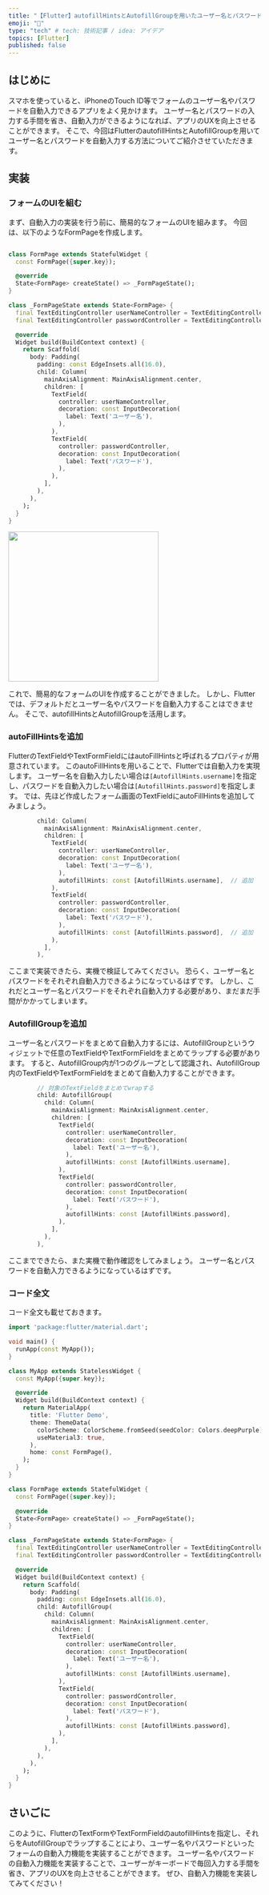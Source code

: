 ```yaml
---
title: "【Flutter】autofillHintsとAutofillGroupを用いたユーザー名とパスワードの自動入力【UX向上】"
emoji: "🧩"
type: "tech" # tech: 技術記事 / idea: アイデア
topics: [Flutter]
published: false
---
```


## はじめに
スマホを使っていると、iPhoneのTouch ID等でフォームのユーザー名やパスワードを自動入力できるアプリをよく見かけます。
ユーザー名とパスワードの入力する手間を省き、自動入力ができるようになれば、アプリのUXを向上させることができます。
そこで、今回はFlutterのautofillHintsとAutofillGroupを用いてユーザー名とパスワードを自動入力する方法についてご紹介させていただきます。

## 実装
### フォームのUIを組む
まず、自動入力の実装を行う前に、簡易的なフォームのUIを組みます。
今回は、以下のようなFormPageを作成します。
```dart

class FormPage extends StatefulWidget {
  const FormPage({super.key});

  @override
  State<FormPage> createState() => _FormPageState();
}

class _FormPageState extends State<FormPage> {
  final TextEditingController userNameController = TextEditingController();
  final TextEditingController passwordController = TextEditingController();

  @override
  Widget build(BuildContext context) {
    return Scaffold(
      body: Padding(
        padding: const EdgeInsets.all(16.0),
        child: Column(
          mainAxisAlignment: MainAxisAlignment.center,
          children: [
            TextField(
              controller: userNameController,
              decoration: const InputDecoration(
                label: Text('ユーザー名'),
              ),
            ),
            TextField(
              controller: passwordController,
              decoration: const InputDecoration(
                label: Text('パスワード'),
              ),
            ),
          ],
        ),
      ),
    );
  }
}
```
<img src="https://qiita-image-store.s3.ap-northeast-1.amazonaws.com/0/2017091/0975ae77-54ac-02a4-05f4-4c81a7aaa389.png" width="300">

これで、簡易的なフォームのUIを作成することができました。
しかし、Flutterでは、デフォルトだとユーザー名やパスワードを自動入力することはできません。
そこで、autofillHintsとAutofillGroupを活用します。

### autoFillHintsを追加
FlutterのTextFieldやTextFormFieldにはautoFillHintsと呼ばれるプロパティが用意されています。
このautoFillHintsを用いることで、Flutterでは自動入力を実現します。
ユーザー名を自動入力したい場合は`[AutofillHints.username]`を指定し、パスワードを自動入力したい場合は`[AutofillHints.password]`を指定します。
では、先ほど作成したフォーム画面のTextFieldにautoFillHintsを追加してみましょう。

```dart
        child: Column(
          mainAxisAlignment: MainAxisAlignment.center,
          children: [
            TextField(
              controller: userNameController,
              decoration: const InputDecoration(
                label: Text('ユーザー名'),
              ),
              autofillHints: const [AutofillHints.username],  // 追加
            ),
            TextField(
              controller: passwordController,
              decoration: const InputDecoration(
                label: Text('パスワード'),
              ),
              autofillHints: const [AutofillHints.password],  // 追加
            ),
          ],
        ),
```
ここまで実装できたら、実機で検証してみてください。
恐らく、ユーザー名とパスワードをそれぞれ自動入力できるようになっているはずです。
しかし、これだとユーザー名とパスワードをそれぞれ自動入力する必要があり、まだまだ手間がかかってしまいます。

### AutofillGroupを追加
ユーザー名とパスワードをまとめて自動入力するには、AutofillGroupというウィジェットで任意のTextFieldやTextFormFieldをまとめてラップする必要があります。
すると、AutofillGroup内が1つのグループとして認識され、AutofillGroup内のTextFieldやTextFormFieldをまとめて自動入力することができます。
```dart
        // 対象のTextFieldをまとめてwrapする
        child: AutofillGroup(
          child: Column(
            mainAxisAlignment: MainAxisAlignment.center,
            children: [
              TextField(
                controller: userNameController,
                decoration: const InputDecoration(
                  label: Text('ユーザー名'),
                ),
                autofillHints: const [AutofillHints.username],
              ),
              TextField(
                controller: passwordController,
                decoration: const InputDecoration(
                  label: Text('パスワード'),
                ),
                autofillHints: const [AutofillHints.password],
              ),
            ],
          ),
        ),
```
ここまでできたら、また実機で動作確認をしてみましょう。
ユーザー名とパスワードを自動入力できるようになっているはずです。

### コード全文
コード全文も載せておきます。
```dart
import 'package:flutter/material.dart';

void main() {
  runApp(const MyApp());
}

class MyApp extends StatelessWidget {
  const MyApp({super.key});

  @override
  Widget build(BuildContext context) {
    return MaterialApp(
      title: 'Flutter Demo',
      theme: ThemeData(
        colorScheme: ColorScheme.fromSeed(seedColor: Colors.deepPurple),
        useMaterial3: true,
      ),
      home: const FormPage(),
    );
  }
}

class FormPage extends StatefulWidget {
  const FormPage({super.key});

  @override
  State<FormPage> createState() => _FormPageState();
}

class _FormPageState extends State<FormPage> {
  final TextEditingController userNameController = TextEditingController();
  final TextEditingController passwordController = TextEditingController();

  @override
  Widget build(BuildContext context) {
    return Scaffold(
      body: Padding(
        padding: const EdgeInsets.all(16.0),
        child: AutofillGroup(
          child: Column(
            mainAxisAlignment: MainAxisAlignment.center,
            children: [
              TextField(
                controller: userNameController,
                decoration: const InputDecoration(
                  label: Text('ユーザー名'),
                ),
                autofillHints: const [AutofillHints.username],
              ),
              TextField(
                controller: passwordController,
                decoration: const InputDecoration(
                  label: Text('パスワード'),
                ),
                autofillHints: const [AutofillHints.password],
              ),
            ],
          ),
        ),
      ),
    );
  }
}

```

## さいごに
このように、FlutterのTextFormやTextFormFieldのautofillHintsを指定し、それらをAutofillGroupでラップすることにより、ユーザー名やパスワードといったフォームの自動入力機能を実装することができます。
ユーザー名やパスワードの自動入力機能を実装することで、ユーザーがキーボードで毎回入力する手間を省き、アプリのUXを向上させることができます。
ぜひ、自動入力機能を実装してみてください！
